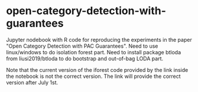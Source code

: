 # open-category-detection-with-guarantees
Jupyter nodebook with R code for reproducing the experiments in the paper "Open Category Detection with PAC Guarantees". 
Need to use linux/windows to do isolation forest part. 
Need to install package btloda from liusi2019/btloda to do bootstrap and out-of-bag LODA part. 

Note that the current version of the iforest code provided by the link inside the notebook is not the correct version. The link will provide the correct version after July 1st.
